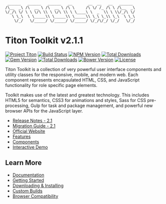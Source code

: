 ```
 ______   ______   ______   __       __  __   __   ______
/\__  _\ /\  __ \ /\  __ \ /\ \     /\ \/ /_ /\ \ /\__  _\
\/_/\ \/ \ \ \/\ \\ \ \/\ \\ \ \____\ \  _  \\ \ \\/_/\ \/
   \ \_\  \ \_____\\ \_____\\ \_____\\ \_\ \_\\ \_\  \ \_\
    \/_/   \/_____/ \/_____/ \/_____/ \/_/\/_/ \/_/   \/_/
```

# Titon Toolkit v2.1.1 #
[![Project Titon](https://img.shields.io/badge/project-titon-82667d.svg?style=flat)](http://titon.io)
[![Build Status](https://img.shields.io/travis/titon/toolkit.svg?style=flat)](https://travis-ci.org/titon/toolkit)
[![NPM Version](https://img.shields.io/npm/v/titon-toolkit.svg?style=flat)](https://npmjs.com/package/titon-toolkit)
[![Total Downloads](https://img.shields.io/npm/dm/titon-toolkit.svg?style=flat)](https://npmjs.com/package/titon-toolkit)
[![Gem Version](https://img.shields.io/gem/v/titon-toolkit.svg?style=flat)](https://rubygems.org/gems/titon-toolkit)
[![Total Downloads](https://img.shields.io/gem/dt/titon-toolkit.svg?style=flat)](https://rubygems.org/gems/titon-toolkit)
[![Bower Version](https://img.shields.io/bower/v/toolkit.svg?style=flat)](http://bower.io/search/?q=toolkit)
[![License](https://img.shields.io/packagist/l/titon/toolkit.svg?style=flat)](https://github.com/titon/toolkit/blob/master/license.md)

Titon Toolkit is a collection of very powerful user interface components and utility classes
for the responsive, mobile, and modern web. Each component represents encapsulated HTML, CSS,
and JavaScript functionality for role specific page elements.

Toolkit makes use of the latest and greatest technology. This includes HTML5 for semantics,
CSS3 for animations and styles, Sass for CSS pre-processing, Gulp for task and package management,
and powerful new browser APIs for the JavaScript layer.

* [Release Notes - 2.1](https://github.com/titon/toolkit/blob/master/docs/en/releases/2.1.md)
* [Migration Guide - 2.1](https://github.com/titon/toolkit/blob/master/docs/en/migrations/2.1.md)
* [Official Website](http://titon.io/toolkit)
* [Features](http://titon.io/toolkit#features)
* [Components](http://titon.io/toolkit#components)
* [Interactive Demo](http://demo.titon.io/)

## Learn More ##

* [Documentation](https://github.com/titon/toolkit/tree/master/docs/en)
* [Getting Started](https://github.com/titon/toolkit/blob/master/docs/en/setup/getting-started.md)
* [Downloading & Installing](https://github.com/titon/toolkit/blob/master/docs/en/setup/installing.md)
* [Custom Builds](https://github.com/titon/toolkit/blob/master/docs/en/setup/custom-builds.md)
* [Browser Compatibility](https://github.com/titon/toolkit/blob/master/docs/en/support/compatibility.md)
